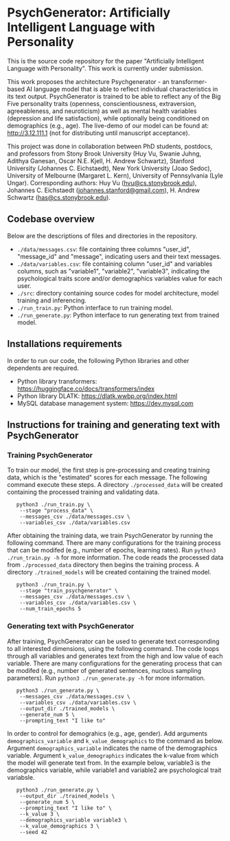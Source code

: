 # PsychGenerator: Artificially Intelligent Language with Personality
This is the source code repository for the paper "Artificially Intelligent Language with Personality". This work is currently under submission.

This work proposes the architecture Psychgenerator - an transformer-based AI language model that is able to reflect individual characteristics in its text output. PsychGenerator is trained to be able to reflect any of the Big Five personality traits (openness, conscientiousness, extraversion, agreeableness, and neuroticism) as well as mental health variables (depression and life satisfaction), while optionally being conditioned on demographics (e.g., age). The live-demo of our model can be found at: http://3.12.111.1 (not for distributing until manuscript acceptance). 

This project was done in collaboration between PhD students, postdocs, and professors from Stony Brook University (Huy Vu, Swanie Juhng, Adithya Ganesan, Oscar N.E. Kjell, H. Andrew Schwartz), Stanford University (Johannes C. Eichstaedt), New York University (Joao Sedoc), University of Melbourne (Margaret L. Kern), University of Pennsylvania (Lyle Ungar). Corresponding authors: Huy Vu (hvu@cs.stonybrook.edu), Johannes C. Eichstaedt (johannes.stanford@gmail.com), H. Andrew Schwartz (has@cs.stonybrook.edu).

## Codebase overview
Below are the descriptions of files and directories in the repository.
* `./data/messages.csv`: file containing three columns "user_id", "message_id" and "message", indicating users and their text messages.
* `./data/variables.csv`: file containing column "user_id" and variables columns, such as "variable1", "variable2", "variable3", indicating the psychological traits score and/or demographics variables value for each user.
* `./src`: directory containing source codes for model architecture, model training and inferencing.
* `./run_train.py`: Python interface to run training model.
* `./run_generate.py`: Python interface to run generating text from trained model.

## Installations requirements
In order to run our code, the following Python libraries and other dependents are required.
* Python library transformers: https://huggingface.co/docs/transformers/index
* Python library DLATK: https://dlatk.wwbp.org/index.html
* MySQL database management system: https://dev.mysql.com 

## Instructions for training and generating text with PsychGenerator

### Training PsychGenerator
To train our model, the first step is pre-processing and creating training data, which is the "estimated" scores for each message. The following command execute these steps. A directory `./processed_data` will be created containing the processed training and validating data. 
```
   python3 ./run_train.py \
	--stage "process_data" \
	--messages_csv ./data/messages.csv \
	--variables_csv ./data/variables.csv
```
After obtaining the training data, we train PsychGenerator by running the following command. There are many configurations for the training process that can be modifed (e.g., number of epochs, learning rates). Run `python3 ./run_train.py -h` for more information. The code reads the processed data from `./processed_data` directory then begins the training process. A directory `./trained_models` will be created containing the trained model.
```
   python3 ./run_train.py \
	--stage "train_psychgenerator" \
	--messages_csv ./data/messages.csv \
	--variables_csv ./data/variables.csv \
	--num_train_epochs 5
```

### Generating text with PsychGenerator
After training, PsychGenerator can be used to generate text corresponding to all interested dimensions, using the following command. The code loops through all variables and generates text from the high and low value of each variable. There are many configurations for the generating process that can be modifed (e.g., number of generated sentences, nuclous sampling parameters). Run `python3 ./run_generate.py -h` for more information.
```
   python3 ./run_generate.py \
	--messages_csv ./data/messages.csv \
	--variables_csv ./data/variables.csv \
	--output_dir ./trained_models \
	--generate_num 5 \
	--prompting_text "I like to"
```

In order to control for demograhics (e.g., age, gender). Add arguments `demographics_variable` and `k_value_demographics` to the command as below. Argument `demographics_variable` indicates the name of the demographics variable. Argument `k_value_demographics` indicates the k-value from which the model will generate text from. In the example below, variable3 is the demographics variable, while variable1 and variable2 are psychological trait variabsle.
```
   python3 ./run_generate.py \
	--output_dir ./trained_models \
	--generate_num 5 \
	--prompting_text "I like to" \
	--k_value 3 \
	--demographics_variable variable3 \
	--k_value_demographics 3 \
	--seed 42 
```
